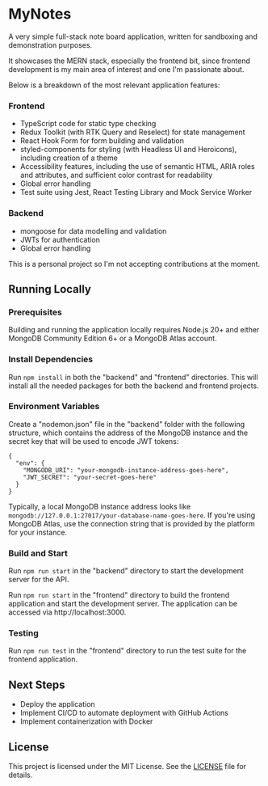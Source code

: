 # MyNotes

A very simple full-stack note board application, written for sandboxing and demonstration purposes.

It showcases the MERN stack, especially the frontend bit, since frontend development is my main area of interest and one I'm passionate about.

Below is a breakdown of the most relevant application features:

### Frontend

- TypeScript code for static type checking
- Redux Toolkit (with RTK Query and Reselect) for state management
- React Hook Form for form building and validation
- styled-components for styling (with Headless UI and Heroicons), including creation of a theme
- Accessibility features, including the use of semantic HTML, ARIA roles and attributes, and sufficient color contrast for readability
- Global error handling
- Test suite using Jest, React Testing Library and Mock Service Worker

### Backend

- mongoose for data modelling and validation
- JWTs for authentication
- Global error handling

This is a personal project so I'm not accepting contributions at the moment.

## Running Locally

### Prerequisites

Building and running the application locally requires Node.js 20+ and either MongoDB Community Edition 6+ or a MongoDB Atlas account.

### Install Dependencies

Run `npm install` in both the "backend" and "frontend" directories. This will install all the needed packages for both the backend and frontend projects.

### Environment Variables

Create a "nodemon.json" file in the "backend" folder with the following structure, which contains the address of the MongoDB instance and the secret key that will be used to encode JWT tokens:

```
{
  "env": {
    "MONGODB_URI": "your-mongodb-instance-address-goes-here",
    "JWT_SECRET": "your-secret-goes-here"
  }
}
```

Typically, a local MongoDB instance address looks like `mongodb://127.0.0.1:27017/your-database-name-goes-here`. If you're using MongoDB Atlas, use the connection string that is provided by the platform for your instance.

### Build and Start

Run `npm run start` in the "backend" directory to start the development server for the API.

Run `npm run start` in the "frontend" directory to build the frontend application and start the development server. The application can be accessed via http://localhost:3000.

### Testing

Run `npm run test` in the "frontend" directory to run the test suite for the frontend application.

## Next Steps

- Deploy the application
- Implement CI/CD to automate deployment with GitHub Actions
- Implement containerization with Docker

## License

This project is licensed under the MIT License. See the [LICENSE](./LICENSE) file for details.
